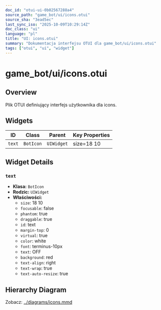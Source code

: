 ```yaml
---
doc_id: "otui-ui-0b02567288a4"
source_path: "game_bot/ui/icons.otui"
source_sha: "3ead5ec"
last_sync_iso: "2025-10-09T10:29:14Z"
doc_class: "ui"
language: "pl"
title: "UI: icons.otui"
summary: "Dokumentacja interfejsu OTUI dla game_bot/ui/icons.otui"
tags: ["otui", "ui", "widget"]
---
```


# game_bot/ui/icons.otui

## Overview

Plik OTUI definiujący interfejs użytkownika dla icons.

## Widgets

| ID | Class | Parent | Key Properties |
|----|-------|--------|----------------|
| `text` | `BotIcon` | `UIWidget` | size=18 10 |

## Widget Details

### `text`

- **Klasa:** `BotIcon`
- **Rodzic:** `UIWidget`
- **Właściwości:**
  - `size`: 18 10
  - `focusable`: false
  - `phantom`: true
  - `draggable`: true
  - `id`: text
  - `margin-top`: 0
  - `virtual`: true
  - `color`: white
  - `font`: terminus-10px
  - `text`: OFF
  - `background`: red
  - `text-align`: right
  - `text-wrap`: true
  - `text-auto-resize`: true

## Hierarchy Diagram

Zobacz: [../diagrams/icons.mmd](../diagrams/icons.mmd)
